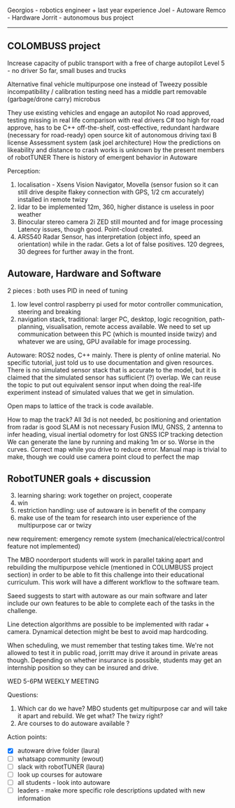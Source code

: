 Georgios - robotics engineer + last year experience
Joel - Autoware
Remco - Hardware
Jorrit - autonomous bus project

- - -
## COLOMBUSS project
Increase capacity of public transport with a free of charge autopilot
Level 5 - no driver 
So far, small buses and trucks

Alternative final vehicle multipurpose one instead of Tweezy 
	possible incompatibility / calibration testing need
	has a middle part removable (garbage/drone carry)
	microbus

They use existing vehicles and engage an autopilot
No road approved, testing missing in real life comparison with real drivers
	C# too high for road approve, has to be C++
	off-the-shelf, cost-effective, redundant hardware (necessary for road-ready)
open source kit of autonomous driving
taxi B license
Assessment system (ask joel architecture)
How the predictions on likeability and distance to crash works is unknown by the present members of robotTUNER
There is history of emergent behavior in Autoware

Perception: 
1. localisation - Xsens Vision Navigator, Movella (sensor fusion so it can still drive despite flakey connection with GPS, 1/2 cm accurately) installed in remote twizy
2. lidar to be implemented 12m, 360, higher distance is useless in poor weather
3. Binocular stereo camera 2i ZED still mounted and for image processing
	Latency issues, though good. Point-cloud created.
4. ARS540 Radar Sensor, has interpretation (object info, speed an orientation) while in the radar. Gets a lot of false positives. 120 degrees, 30 degrees for further away in the front.

## Autoware, Hardware and Software
2 pieces : both uses PID in need of tuning
1. low level control raspberry pi used for motor controller communication, steering and breaking
2. navigation stack, traditional: larger PC, desktop, logic recognition, path-planning, visualisation, remote access available. We need to set up communication between this PC (which is mounted inside twizy) and whatever we are using, GPU available for image processing.

Autoware: ROS2 nodes, C++ mainly. There is plenty of online material. No specific tutorial, just told us to use documentation and given resources.
	There is no simulated sensor stack that is accurate to the model, but it is claimed that the simulated sensor has sufficient (?) overlap. We can reuse the topic to put out equivalent sensor input when doing the real-life experiment instead of simulated values that we get in simulation.

Open maps to lattice of the track is code available. 

How to map the track?
	All 3d is not needed, bc positioning and orientation from radar is good
	SLAM is not necessary
	Fusion IMU, GNSS, 2 antenna to infer heading, visual inertial odometry for lost GNSS
	ICP tracking detection
	We can generate the lane by running and making 1m or so. Worse in the curves. Correct map while you drive to reduce error. Manual map is trivial to make, though we could use camera point cloud to perfect the map

## RobotTUNER goals + discussion
3. learning sharing: work together on project, cooperate
4. win
5. restriction handling: use of autoware is in benefit of the company
6. make use of the team for research into user experience of the multipurpose car or twizy

new requirement: emergency remote system (mechanical/electrical/control feature not implemented)

The MBO noorderport students will work in parallel taking apart and rebuilding the multipurpose vehicle (mentioned in COLUMBUSS project section) in order to be able to fit this challenge into their educational curriculum. This work will have a different workflow to the software team. 

Saeed suggests to start with autoware as our main software and later include our own features to be able to complete each of the tasks in the challenge. 

Line detection algorithms are possible to be implemented with radar + camera. Dynamical detection might be best to avoid map hardcoding.

When scheduling, we must remember that testing takes time. 
We're not allowed to test it in public road, jorritt may drive it around in private areas though. Depending on whether insurance is possible, students may get an internship position so they can be insured and drive.

WED 5-6PM WEEKLY MEETING

Questions: 
1. Which car do we have? 
	MBO students get multipurpose car and will take it apart and rebuild. We get what? The twizy right? 
2. Are courses to do autoware available ? 

Action points: 
- [x] autoware drive folder (laura)
- [ ] whatsapp community (ewout)
- [ ] slack with robotTUNER (laura)
- [ ] look up courses for autoware
- [ ] all students - look into autoware
- [ ] leaders - make more specific role descriptions updated with new information